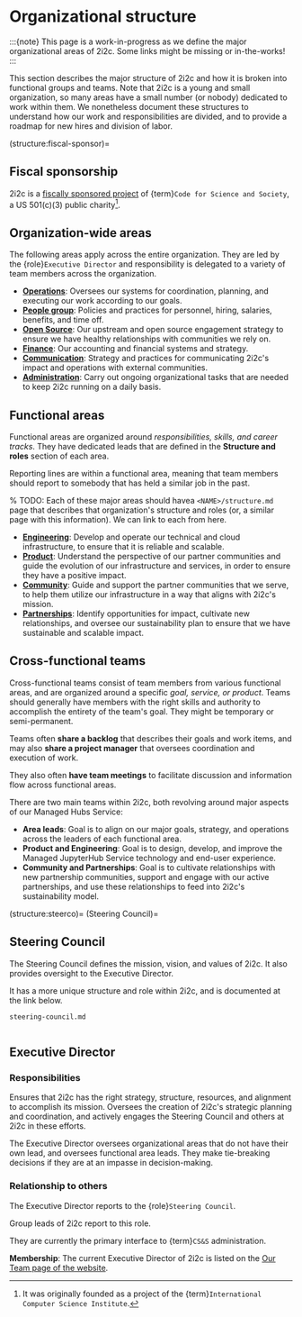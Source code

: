 # Organizational structure

:::{note}
This page is a work-in-progress as we define the major organizational areas of 2i2c.
Some links might be missing or in-the-works!
:::

This section describes the major structure of 2i2c and how it is broken into functional groups and teams.
Note that 2i2c is a young and small organization, so many areas have a small number (or nobody) dedicated to work within them.
We nonetheless document these structures to understand how our work and responsibilities are divided, and to provide a roadmap for new hires and division of labor.

(structure:fiscal-sponsor)=
## Fiscal sponsorship

2i2c is a [fiscally sponsored project](https://en.wikipedia.org/wiki/Fiscal_sponsorship) of {term}`Code for Science and Society`, a US 501(c)(3) public charity[^icsi].

[^icsi]: It was originally founded as a project of the {term}`International Computer Science Institute`.

## Organization-wide areas

The following areas apply across the entire organization.
They are led by the {role}`Executive Director` and responsibility is delegated to a variety of team members across the organization.

- **[Operations](../operations/index.md)**: Oversees our systems for coordination, planning, and executing our work according to our goals.
- **[People group](../people/index.md)**: Policies and practices for personnel, hiring, salaries, benefits, and time off.
- **[Open Source](../open-source/index.md)**: Our upstream and open source engagement strategy to ensure we have healthy relationships with communities we rely on.
- **[Finance](../finance/index.md)**: Our accounting and financial systems and strategy.
- **[Communication](../communication/index.md)**: Strategy and practices for communicating 2i2c's impact and operations with external communities.
- **[Administration](../administration/index.md)**: Carry out ongoing organizational tasks that are needed to keep 2i2c running on a daily basis.

## Functional areas

Functional areas are organized around _responsibilities, skills, and career tracks_.
They have dedicated leads that are defined in the **Structure and roles** section of each area.

Reporting lines are within a functional area, meaning that team members should report to somebody that has held a similar job in the past.

% TODO: Each of these major areas should havea  `<NAME>/structure.md` page that describes that organization's structure and roles (or, a similar page with this information). We can link to each from here.

- **[Engineering](../engineering/structure.md)**: Develop and operate our technical and cloud infrastructure, to ensure that it is reliable and scalable.
- **[Product](../product/structure.md)**: Understand the perspective of our partner communities and guide the evolution of our infrastructure and services, in order to ensure they have a positive impact.
- **[Community](../community/structure.md)**: Guide and support the partner communities that we serve, to help them utilize our infrastructure in a way that aligns with 2i2c's mission.
- **[Partnerships](../partnerships/structure.md)**: Identify opportunities for impact, cultivate new relationships, and oversee our sustainability plan to ensure that we have sustainable and scalable impact.

## Cross-functional teams

Cross-functional teams consist of team members from various functional areas, and are organized around a specific _goal, service, or product_.
Teams should generally have members with the right skills and authority to accomplish the entirety of the team's goal.
They might be temporary or semi-permanent.

Teams often **share a backlog** that describes their goals and work items, and may also **share a project manager** that oversees coordination and execution of work.

They also often **have team meetings** to facilitate discussion and information flow across functional areas.

There are two main teams within 2i2c, both revolving around major aspects of our Managed Hubs Service:

- **Area leads**: Goal is to align on our major goals, strategy, and operations across the leaders of each functional area.
- **Product and Engineering**: Goal is to design, develop, and improve the Managed JupyterHub Service technology and end-user experience.
- **Community and Partnerships**: Goal is to cultivate relationships with new partnership communities, support and engage with our active partnerships, and use these relationships to feed into 2i2c's sustainability model.

(structure:steerco)=
(Steering Council)=
## Steering Council

The Steering Council defines the mission, vision, and values of 2i2c.
It also provides oversight to the Executive Director.

It has a more unique structure and role within 2i2c, and is documented at the link below.

```{toctree}
steering-council.md
```

```{role} Executive Director
```

## Executive Director

### Responsibilities

Ensures that 2i2c has the right strategy, structure, resources, and alignment to accomplish its mission.
Oversees the creation of 2i2c's strategic planning and coordination, and actively engages the Steering Council and others at 2i2c in these efforts.

The Executive Director oversees organizational areas that do not have their own lead, and oversees functional area leads.
They make tie-breaking decisions if they are at an impasse in decision-making.

### Relationship to others

The Executive Director reports to the {role}`Steering Council`.

Group leads of 2i2c report to this role.

They are currently the primary interface to {term}`CS&S` administration.

**Membership**: The current Executive Director of 2i2c is listed on the [Our Team page of the website](https://2i2c.org/organization).
